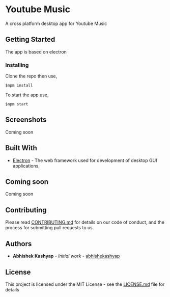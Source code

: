 # Youtube Music

A cross platform desktop app for Youtube Music

## Getting Started

The app is based on electron

### Installing

Clone the repo then use,

```
$npm install
```

To start the app use,

```
$npm start
```

## Screenshots

Coming soon

## Built With

* [Electron](https://electronjs.org) - The web framework used for development of desktop GUI applications.

## Coming soon

Coming soon

## Contributing

Please read [CONTRIBUTING.md](CONTRIBUTING.md) for details on our code of conduct, and the process for submitting pull requests to us.

## Authors

* **Abhishek Kashyap** - *Initial work* - [abhishekashyap](https://github.com/abhishekashyap)

## License

This project is licensed under the MIT License - see the [LICENSE.md](LICENSE.md) file for details